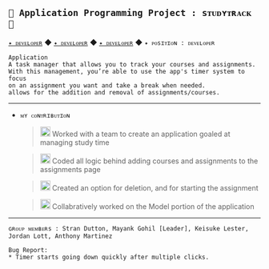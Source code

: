 ## `🌿 Application Programming Project : sᴛᴜᴅʏᴛʀᴀᴄᴋ 🌿`
[`✦ ᴅᴇᴠᴇʟᴏᴘᴇʀ`](https://github.com/Mayankg10) ◆ [`✦ ᴅᴇᴠᴇʟᴏᴘᴇʀ`](https://github.com/staple2123) ◆ [`✦ ᴅᴇᴠᴇʟᴏᴘᴇʀ`](https://github.com/ARMorCoder) ◆ `✦ ᴘᴏsɪᴛɪᴏɴ : ᴅᴇᴠᴇʟᴏᴘᴇʀ`

    Application 
    A task manager that allows you to track your courses and assignments. 
    With this management, you’re able to use the app's timer system to focus 
    on an assignment you want and take a break when needed. 
    allows for the addition and removal of assignments/courses.
------
- `ᴍʏ ᴄᴏɴᴛʀɪʙᴜᴛɪᴏɴ`
  
  ><img width="20" src="https://imgur.com/rzRlaDz.png" alt="Icon Image"> Worked with a team to create an application goaled at managing study time
  
  ><img width="20" src="https://imgur.com/rzRlaDz.png" alt="Icon Image"> Coded all logic behind adding courses and assignments to the assignments page
  
  ><img width="20" src="https://imgur.com/rzRlaDz.png" alt="Icon Image"> Created an option for deletion, and for starting the assignment
  
  ><img width="20" src="https://imgur.com/rzRlaDz.png" alt="Icon Image"> Collabratively worked on the Model portion of the application 
------
`ɢʀᴏᴜᴘ ᴍᴇᴍʙᴇʀs : Stran Dutton, Mayank Gohil [Leader], Keisuke Lester, Jordan Lott, Anthony Martinez`



    Bug Report:        
    * Timer starts going down quickly after multiple clicks. 
